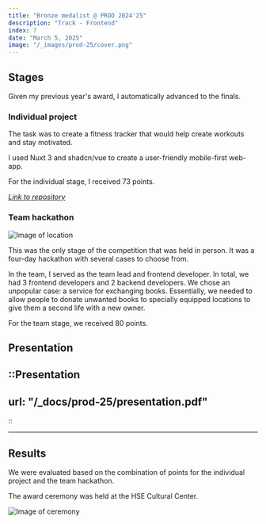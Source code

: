 ```yaml
---
title: "Bronze medalist @ PROD 2024'25"
description: "Track - Frontend"
index: 7
date: "March 5, 2025"
image: "/_images/prod-25/cover.png"
---
```


## Stages

Given my previous year's award, I automatically advanced to the finals.

### Individual project

The task was to create a fitness tracker that would help create workouts and stay motivated.

I used Nuxt 3 and shadcn/vue to create a user-friendly mobile-first web-app.

For the individual stage, I received 73 points.

*[Link to repository](https://github.com/paranoidPhantom/prod-individual-25)*

### Team hackathon

![Image of location](/_images/prod-25/location.png)

This was the only stage of the competition that was held in person. It was a four-day hackathon with several cases to choose from.

In the team, I served as the team lead and frontend developer. In total, we had 3 frontend developers and 2 backend developers.
We chose an unpopular case: a service for exchanging books. Essentially, we needed to allow people to donate unwanted books to specially equipped locations to give them a second life with a new owner.

For the team stage, we received 80 points.


## Presentation

::Presentation
---
url: "/_docs/prod-25/presentation.pdf"
---
::

---

## Results

We were evaluated based on the combination of points for the individual project and the team hackathon.

The award ceremony was held at the HSE Cultural Center.

![Image of ceremony](/_images/prod-25/ceremony.png)